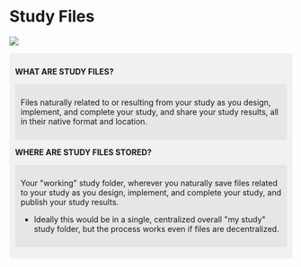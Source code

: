 # Study Files


![](study-files.drawio)

<div markdown="1" style="background-color:rgba(0, 0, 0, 0.0470588); text-align:left; vertical-align: top; padding:10px 10px;">

**WHAT ARE STUDY FILES?**

<div markdown="1" style="background-color:rgba(0, 0, 0, 0.0470588); text-align:left; vertical-align: top; padding:10px 10px; margin-bottom: 10px;">

Files naturally related to or resulting from your study as you design, implement, and complete your study, and share your study results, all in their native format and location.

</div>

**WHERE ARE STUDY FILES STORED?**

<div markdown="1" style="background-color:rgba(0, 0, 0, 0.0470588); text-align:left; vertical-align: top; padding:10px 10px; margin-bottom: 10px;">

Your "working" study folder, wherever you naturally save files related to your study as you design, implement, and complete your study, and publish your study results.

* Ideally this would be in a single, centralized overall "my study" study folder, but the process works even if files are decentralized.

</div>
</div>